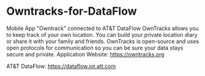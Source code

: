 # Owntracks-for-DataFlow
Mobile App "Owntrack" connected to AT&amp;T DataFlow
OwnTracks allows you to keep track of your own location. You can build your private location diary or share it with your 
family and friends. OwnTracks is open-source and uses open protocols for communication so you can be sure your data stays secure and private.
Application Website: https://owntracks.org

AT&T DataFlow: https://dataflow.iot.att.com
